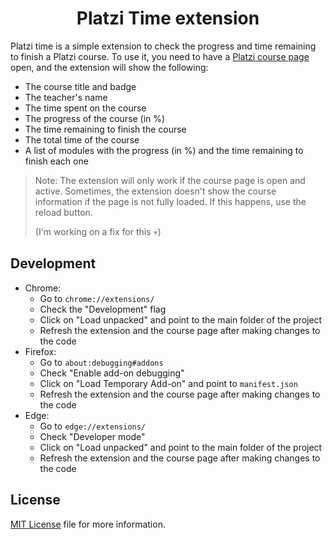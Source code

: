 <div align="center">
  <h1>Platzi Time extension</h1>
</div>

Platzi time is a simple extension to check the progress and time remaining to finish a Platzi course. To use it, you need to have a [Platzi course page](https://platzi.com/cursos/programacion-basica/) open, and the extension will show the following:

- The course title and badge
- The teacher's name
- The time spent on the course
- The progress of the course (in %)
- The time remaining to finish the course
- The total time of the course
- A list of modules with the progress (in %) and the time remaining to finish each one

> Note: The extension will only work if the course page is open and active. Sometimes, the extension doesn't show the course information if the page is not fully loaded. If this happens, use the reload button.
> 
> (I'm working on a fix for this 💀)

## Development

- Chrome:
  - Go to `chrome://extensions/`
  - Check the "Development" flag
  - Click on "Load unpacked" and point to the main folder of the project
  - Refresh the extension and the course page after making changes to the code
- Firefox:
  - Go to `about:debugging#addons`
  - Check "Enable add-on debugging"
  - Click on "Load Temporary Add-on" and point to `manifest.json`
  - Refresh the extension and the course page after making changes to the code
- Edge:
  - Go to `edge://extensions/`
  - Check "Developer mode"
  - Click on "Load unpacked" and point to the main folder of the project
  - Refresh the extension and the course page after making changes to the code

## License

[MIT License](LICENSE) file for more information.